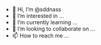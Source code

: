 - 👋 Hi, I’m @sddnass
- 👀 I’m interested in ...
- 🌱 I’m currently learning ...
- 💞️ I’m looking to collaborate on ...
- 📫 How to reach me ...

<!---
sddnass/sddnass is a ✨ special ✨ repository because its `README.md` (this file) appears on your GitHub profile.
You can click the Preview link to take a look at your changes.
--->
